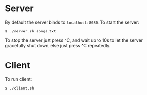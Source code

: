 Server
======

By default the server binds to `localhost:8080`. To start the server:

    $ ./server.sh songs.txt

To stop the server just press ^C, and wait up to 10s to let the server
gracefully shut down; else just press ^C repeatedly.

Client
======

To run client:

    $ ./client.sh

